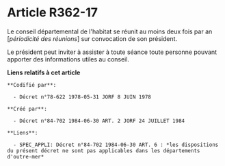 # Article R362-17

Le conseil départemental de l'habitat se réunit au moins deux fois par an [*périodicité des réunions*] sur convocation de son
président.

Le président peut inviter à assister à toute séance toute personne pouvant apporter des informations utiles au conseil.

**Liens relatifs à cet article**

	**Codifié par**:

	  - Décret n°78-622 1978-05-31 JORF 8 JUIN 1978

	**Créé par**:

	  - Décret n°84-702 1984-06-30 ART. 2 JORF 24 JUILLET 1984

	**Liens**:

	  - SPEC_APPLI: Décret n°84-702 1984-06-30 ART. 6 : *les dispositions du présent décret ne sont pas applicables dans les départements d'outre-mer*
